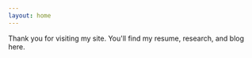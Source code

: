 ```yaml
---
layout: home
---
```


Thank you for visiting my site. You'll find my resume, research, and blog here.
